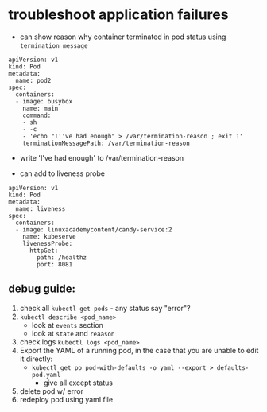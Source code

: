 # troubleshoot application failures
- can show reason why container terminated in pod status using `termination message`

```
apiVersion: v1
kind: Pod
metadata:
  name: pod2
spec:
  containers:
  - image: busybox
    name: main
    command:
    - sh
    - -c
    - 'echo "I''ve had enough" > /var/termination-reason ; exit 1'
    terminationMessagePath: /var/termination-reason
```
- write 'I've had enough' to /var/termination-reason

- can add to liveness probe
```
apiVersion: v1
kind: Pod
metadata:
  name: liveness
spec:
  containers:
  - image: linuxacademycontent/candy-service:2
    name: kubeserve
    livenessProbe:
      httpGet:
        path: /healthz
        port: 8081
```

## debug guide:
1. check all `kubectl get pods` - any status say "error"?
2. `kubectl describe <pod_name>`
    - look at `events` section
    - look at `state` and `reaason`
3. check logs `kubectl logs <pod_name>`
4. Export the YAML of a running pod, in the case that you are unable to edit it directly:
    - `kubectl get po pod-with-defaults -o yaml --export > defaults-pod.yaml`
        - give all except status
5. delete pod w/ error
6. redeploy pod using yaml file

